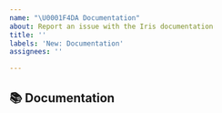 ```yaml
---
name: "\U0001F4DA Documentation"
about: Report an issue with the Iris documentation
title: ''
labels: 'New: Documentation'
assignees: ''

---
```


## 📚 Documentation
<!--  https://scitools-iris.readthedocs.io/en/latest/ -->
<!-- Describe an issue or suggestion for improving the documentation -->
